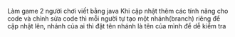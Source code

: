 Làm game 2 người chơi viết bằng java
Khi cập nhật thêm các tính năng cho code và chỉnh sửa code thì mỗi người tự tạo một nhánh(branch) riêng để cập nhật lên, nhánh của ai thì đặt tên nhánh là tên của mình để dễ kiểm tra
